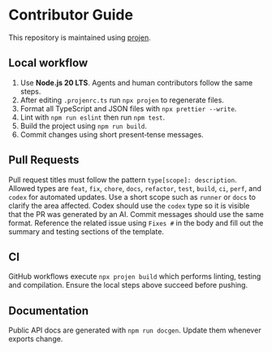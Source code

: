 # Contributor Guide

This repository is maintained using [projen](https://github.com/projen/projen).

## Local workflow

1. Use **Node.js 20 LTS**. Agents and human contributors follow the same steps.
2. After editing `.projenrc.ts` run `npx projen` to regenerate files.
3. Format all TypeScript and JSON files with `npx prettier --write`.
4. Lint with `npm run eslint` then run `npm test`.
5. Build the project using `npm run build`.
6. Commit changes using short present‑tense messages.

## Pull Requests

Pull request titles must follow the pattern `type[scope]: description`.
Allowed types are `feat`, `fix`, `chore`, `docs`, `refactor`, `test`, `build`,
`ci`, `perf`, and `codex` for automated updates. Use a short scope such as
`runner` or `docs` to clarify the area affected. Codex should use the `codex`
type so it is visible that the PR was generated by an AI. Commit messages should
use the same format. Reference the related issue using `Fixes #` in the body and
fill out the summary and testing sections of the template.

## CI

GitHub workflows execute `npx projen build` which performs linting, testing and compilation. Ensure the local steps above succeed before pushing.

## Documentation

Public API docs are generated with `npm run docgen`. Update them whenever exports change.
